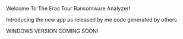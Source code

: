 Welcome To The Eras Tour Ransomware Analyzer!

Introducing the new app as released by me
code generated by others

WINDOWS VERSION COMING SOON!
